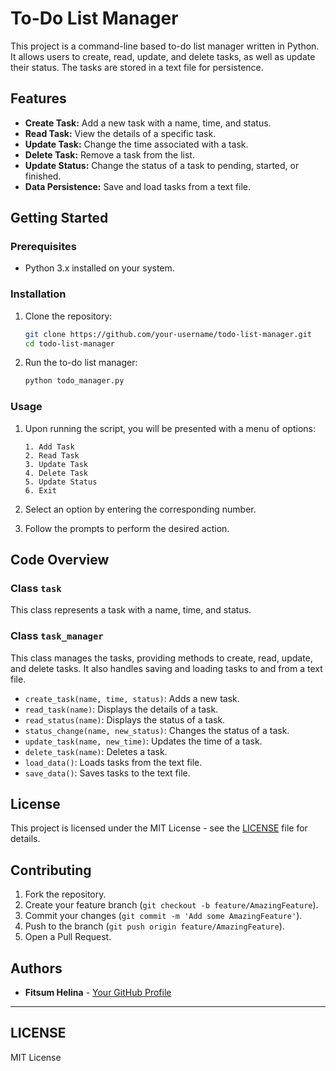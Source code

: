 

# To-Do List Manager

This project is a command-line based to-do list manager written in Python. It allows users to create, read, update, and delete tasks, as well as update their status. The tasks are stored in a text file for persistence.

## Features

- **Create Task:** Add a new task with a name, time, and status.
- **Read Task:** View the details of a specific task.
- **Update Task:** Change the time associated with a task.
- **Delete Task:** Remove a task from the list.
- **Update Status:** Change the status of a task to pending, started, or finished.
- **Data Persistence:** Save and load tasks from a text file.

## Getting Started

### Prerequisites

- Python 3.x installed on your system.

### Installation

1. Clone the repository:
    ```bash
    git clone https://github.com/your-username/todo-list-manager.git
    cd todo-list-manager
    ```

2. Run the to-do list manager:
    ```bash
    python todo_manager.py
    ```

### Usage

1. Upon running the script, you will be presented with a menu of options:

    ```
    1. Add Task
    2. Read Task
    3. Update Task
    4. Delete Task
    5. Update Status
    6. Exit
    ```

2. Select an option by entering the corresponding number.

3. Follow the prompts to perform the desired action.

## Code Overview

### Class `task`

This class represents a task with a name, time, and status.

### Class `task_manager`

This class manages the tasks, providing methods to create, read, update, and delete tasks. It also handles saving and loading tasks to and from a text file.

- `create_task(name, time, status)`: Adds a new task.
- `read_task(name)`: Displays the details of a task.
- `read_status(name)`: Displays the status of a task.
- `status_change(name, new_status)`: Changes the status of a task.
- `update_task(name, new_time)`: Updates the time of a task.
- `delete_task(name)`: Deletes a task.
- `load_data()`: Loads tasks from the text file.
- `save_data()`: Saves tasks to the text file.

## License

This project is licensed under the MIT License - see the [LICENSE](#LICENSE) file for details.

## Contributing

1. Fork the repository.
2. Create your feature branch (`git checkout -b feature/AmazingFeature`).
3. Commit your changes (`git commit -m 'Add some AmazingFeature'`).
4. Push to the branch (`git push origin feature/AmazingFeature`).
5. Open a Pull Request.

## Authors

- **Fitsum Helina** - [Your GitHub Profile](https://github.com/Fitsumhelina)

---

## LICENSE

MIT License

